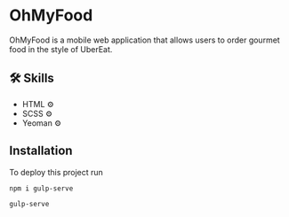 
# OhMyFood

OhMyFood is a mobile web application that allows users to order gourmet food in the style of UberEat.

## 🛠 Skills
 - HTML ⚙️
 - SCSS ⚙️
 - Yeoman ⚙️ 


## Installation

To deploy this project run

```bash
npm i gulp-serve
```

```bash
gulp-serve
```

